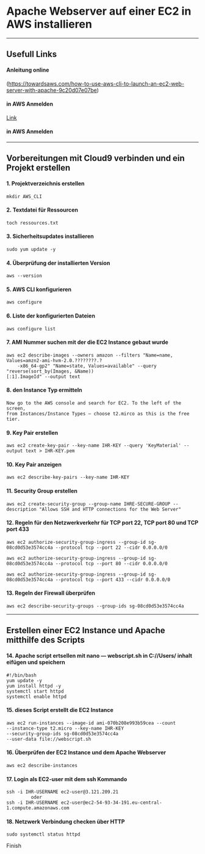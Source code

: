 # Apache Webserver auf einer EC2 in AWS installieren

--------------------------------------------------------------------------

## Usefull Links

#### Anleitung online
	
(https://towardsaws.com/how-to-use-aws-cli-to-launch-an-ec2-web-server-with-apache-9c20d07e07be)

#### in AWS Anmelden 
	
[Link](https://us-east-1.console.aws.amazon.com/iamv2/home?region=eu-north-1#/home)

#### in AWS Anmelden 
-----------------------------------------------------------------

## Vorbereitungen mit Cloud9 verbinden und ein Projekt erstellen

#### 1. Projektverzeichnis erstellen
	
	mkdir AWS_CLI

#### 2. Textdatei für Ressourcen
	
	toch ressources.txt

#### 3. Sicherheitsupdates installieren
	
	sudo yum update -y

#### 4. Überprüfung der installierten Version
	
	aws --version

#### 5. AWS CLI konfigurieren
	
	aws configure

#### 6. Liste der konfigurierten Dateien	
  	
	aws configure list
	
#### 7. AMI Nummer suchen mit der die EC2 Instance gebaut wurde
	
	aws ec2 describe-images --owners amazon --filters "Name=name, Values=amzn2-ami-hvm-2.0.????????.?
    	-x86_64-gp2" "Name=state, Values=available" --query "reverse(sort_by(Images, &Name))
	[:1].ImageId" --output text
	
#### 8. den Instance Typ ermitteln
	
	Now go to the AWS console and search for EC2. To the left of the screen, 
  	from Instances/Instance Types — choose t2.mirco as this is the free tier.
		
#### 9. Key Pair erstellen
	
	aws ec2 create-key-pair --key-name IHR-KEY --query 'KeyMaterial' --output text > IHR-KEY.pem

#### 10. Key Pair anzeigen
	
	aws ec2 describe-key-pairs --key-name IHR-KEY

#### 11. Security Group erstellen
  	
	aws ec2 create-security-group --group-name IHRE-SECURE-GROUP --description "Allows SSH and HTTP connections for the Web Server"

#### 12. Regeln für den Netzwerkverkehr für TCP port 22, TCP port 80 und TCP port 433
	
	aws ec2 authorize-security-group-ingress --group-id sg-08cd0d53e3574cc4a --protocol tcp --port 22 --cidr 0.0.0.0/0

	aws ec2 authorize-security-group-ingress --group-id sg-08cd0d53e3574cc4a --protocol tcp --port 80 --cidr 0.0.0.0/0
	
	aws ec2 authorize-security-group-ingress --group-id sg-08cd0d53e3574cc4a --protocol tcp --port 433 --cidr 0.0.0.0/0

#### 13. Regeln der Firewall überprüfen
	
	aws ec2 describe-security-groups --group-ids sg-08cd0d53e3574cc4a

----------------------------------------------------------------------

##  Erstellen einer EC2 Instance und Apache mitthilfe des Scripts

#### 14. Apache script ertsellen mit nano — webscript.sh in C://Users/ <your user name> inhalt eifügen und speichern
    
	#!/bin/bash
	yum update -y
	yum install httpd -y
	systemctl start httpd
	systemctl enable httpd

#### 15. dieses Script erstellt die EC2 Instance
	
	aws ec2 run-instances --image-id ami-070b208e993b59cea --count 
	--instance-type t2.micro --key-name IHR-KEY 
	--security-group-ids sg-08cd0d53e3574cc4a 
	--user-data file://webscript.sh
	
#### 16. Überprüfen der EC2 Instance und dem Apache Webserver
	
	aws ec2 describe-instances

#### 17. Login als EC2-user mit dem ssh Kommando
	
	ssh -i IHR-USERNAME ec2-user@3.121.209.21
    	     oder
	ssh -i IHR-USERNAME ec2-user@ec2-54-93-34-191.eu-central-1.compute.amazonaws.com
	
#### 18. Netzwerk Verbindung checken über HTTP
	
	sudo systemctl status httpd
	
Finish
